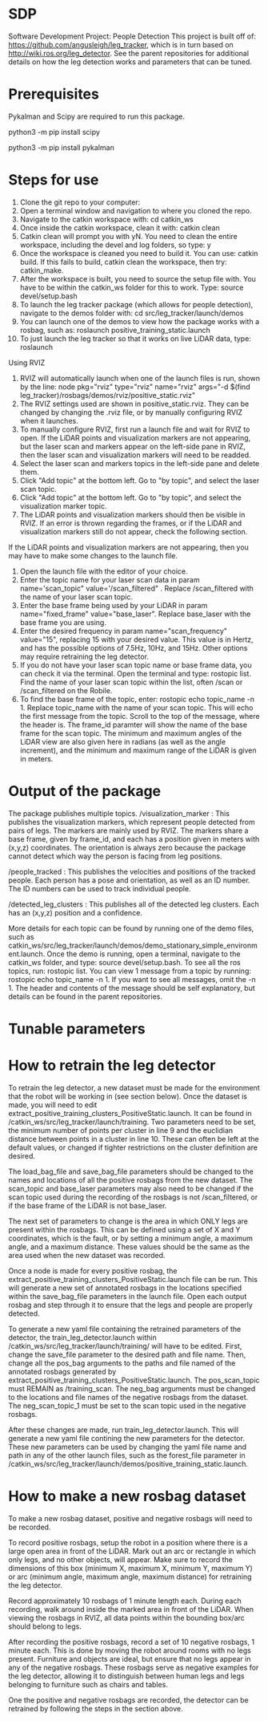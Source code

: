 # SDP
Software Development Project: People Detection
This project is built off of: https://github.com/angusleigh/leg_tracker, which is in turn based on http://wiki.ros.org/leg_detector. 
See the parent repositories for additional details on how the leg detection works and parameters that can be tuned.

# Prerequisites
Pykalman and Scipy are required to run this package.

python3 -m pip install scipy

python3 -m pip install pykalman

# Steps for use

1. Clone the git repo to your computer: 
2. Open a terminal window and navigation to where you cloned the repo.
3. Navigate to the catkin workspace with: cd catkin_ws
4. Once inside the catkin workspace, clean it with: catkin clean
5. Catkin clean will prompt you with yN. You need to clean the entire workspace, including the devel and log folders, so type: y
6. Once the workspace is cleaned you need to build it. You can use: catkin build. If this fails to build, catkin clean the workspace, then try: catkin_make.
7. After the workspace is built, you need to source the setup file with. You have to be within the catkin_ws folder for this to work. Type: source devel/setup.bash
8. To launch the leg tracker package (which allows for people detection), navigate to the demos folder with: cd src/leg_tracker/launch/demos
9. You can launch one of the demos to view how the package works with a rosbag, such as: roslaunch positive_training_static.launch
10. To just launch the leg tracker so that it works on live LiDAR data, type: roslaunch

Using RVIZ
1. RVIZ will automatically launch when one of the launch files is run, shown by the line: node pkg="rviz" type="rviz" name="rviz"
    args="-d $(find leg_tracker)/rosbags/demos/rviz/positive_static.rviz"
2. The RVIZ settings used are shown in positive_static.rviz. They can be changed by changing the .rviz file, or by manually configuring RVIZ when it launches.
3. To manually configure RVIZ, first run a launch file and wait for RVIZ to open. If the LiDAR points and visualization markers are not appearing, but the laser scan and markers appear on the left-side pane in RVIZ, then the laser scan and visualization markers will need to be readded.
4. Select the laser scan and markers topics in the left-side pane and delete them.
5. Click "Add topic" at the bottom left. Go to "by topic", and select the laser scan topic.
6. Click "Add topic" at the bottom left. Go to "by topic", and select the visualization marker topic.
7. The LiDAR points and visualization markers should then be visible in RVIZ. If an error is thrown regarding the frames, or if the LiDAR and visualization markers still do not appear, check the following section.

If the LiDAR points and visualization markers are not appearing, then you may have to make some changes to the launch file.
1. Open the launch file with the editor of your choice.
2. Enter the topic name for your laser scan data in param name='scan_topic" value='/scan_filtered" . Replace /scan_filtered with the name of your laser scan topic.
3. Enter the base frame being used by your LiDAR in param name="fixed_frame" value="base_laser". Replace base_laser with the base frame you are using.
4. Enter the desired frequency in param name="scan_frequency" value="15", replacing 15 with your desired value. This value is in Hertz, and has the possible options of 7.5Hz, 10Hz, and 15Hz. Other options may require retraining the leg detector.
5. If you do not have your laser scan topic name or base frame data, you can check it via the terminal. Open the terminal and type: rostopic list. Find the name of your laser scan topic within the list, often /scan or /scan_filtered on the Robile. 
6. To find the base frame of the topic, enter: rostopic echo topic_name -n 1. Replace topic_name with the name of your scan topic. This will echo the first message from the topic. Scroll to the top of the message, where the header is. The frame_id paramter will show the name of the base frame for the scan topic. The minimum and maximum angles of the LiDAR view are also given here in radians (as well as the angle increment), and the minimum and maximum range of the LiDAR is given in meters. 

# Output of the package
The package publishes multiple topics.
/visualization_marker : This publishes the visualization markers, which represent people detected from pairs of legs. The markers are mainly used by RVIZ. The markers share a base frame, given by frame_id, and each has a position given in meters with (x,y,z) coordinates. The orientation is always zero because the package cannot detect which way the person is facing from leg positions.

/people_tracked : This publishes the velocities and positions of the tracked people. Each person has a pose and orientation, as well as an ID number. The ID numbers can be used to track individual people. 

/detected_leg_clusters : This publishes all of the detected leg clusters. Each has an (x,y,z) position and a confidence. 

More details for each topic can be found by running one of the demo files, such as catkin_ws/src/leg_tracker/launch/demos/demo_stationary_simple_environment.launch. Once the demo is running, open a terminal, navigate to the catkin_ws folder, and type: source devel/setup.bash. To see all the ros topics, run: rostopic list. You can view 1 message from a topic by running: rostopic echo topic_name -n 1. If you want to see all messages, omit the -n 1. The header and contents of the message should be self explanatory, but details can be found in the parent repositories. 

# Tunable parameters

# How to retrain the leg detector
To retrain the leg detector, a new dataset must be made for the environment that the robot will be working in (see section below). Once the dataset is made, you will need to edit extract_positive_training_clusters_PositiveStatic.launch. It can be found in /catkin_ws/src/leg_tracker/launch/training. Two parameters need to be set, the minimum number of points per cluster in line 9 and the euclidian distance between points in a cluster in line 10. These can often be left at the default values, or changed if tighter restrictions on the cluster definition are desired. 

The load_bag_file and save_bag_file parameters should be changed to the names and locations of all the positive rosbags from the new dataset. The scan_topic and base_laser parameters may also need to be changed if the scan topic used during the recording of the rosbags is not /scan_filtered, or if the base frame of the LiDAR is not base_laser. 

The next set of parameters to change is the area in which ONLY legs are present within the rosbags. This can be defined using a set of X and Y coordinates, which is the fault, or by setting a minimum angle, a maximum angle, and a maximum distance. These values should be the same as the area used when the new dataset was recorded. 

Once a node is made for every positive rosbag, the extract_positive_training_clusters_PositiveStatic.launch file can be run. This will generate a new set of annotated rosbags in the locations specified within the save_bag_file parameters in the launch file. Open each output rosbag and step through it to ensure that the legs and people are properly detected.

To generate a new yaml file containing the retrained parameters of the detector, the train_leg_detector.launch within /catkin_ws/src/leg_tracker/launch/training/ will have to be edited. First, change the save_file parameter to the desired path and file name. Then, change all the pos_bag arguments to the paths and file named of the annotated rosbags generated by extract_positive_training_clusters_PositiveStatic.launch. The pos_scan_topic must REMAIN as /training_scan. The neg_bag arguments must be changed to the locations and file names of the negative rosbags from the dataset. The neg_scan_topic_1 must be set to the scan topic used in the negative rosbags. 

After these changes are made, run train_leg_detector.launch. This will generate a new yaml file contining the new parameters for the detector. These new parameters can be used by changing the yaml file name and path in any of the other launch files, such as the forest_file parameter in /catkin_ws/src/leg_tracker/launch/demos/positive_training_static.launch. 
  
# How to make a new rosbag dataset 

To make a new rosbag dataset, positive and negative rosbags will need to be recorded.

To record positive rosbags, setup the robot in a position where there is a large open area in front of the LiDAR. Mark out an arc or rectangle in which only legs, and no other objects, will appear. Make sure to record the dimensions of this box (minimum X, maximum X, minimum Y, maximum Y) or arc (minimum angle, maximum angle, maximum distance) for retraining the leg detector. 

Record approximately 10 rosbags of 1 minute length each. During each recording, walk around inside the marked area in front of the LiDAR. When viewing the rosbags in RVIZ, all data points within the bounding box/arc should belong to legs. 

After recording the positive rosbags, record a set of 10 negative rosbags, 1 minute each. This is done by moving the robot around rooms with no legs present. Furniture and objects are ideal, but ensure that no legs appear in any of the negative rosbags. These rosbags serve as negative examples for the leg detector, allowing it to distinguish between human legs and legs belonging to furniture such as chairs and tables. 

One the positive and negative rosbags are recorded, the detector can be retrained by following the steps in the section above.
